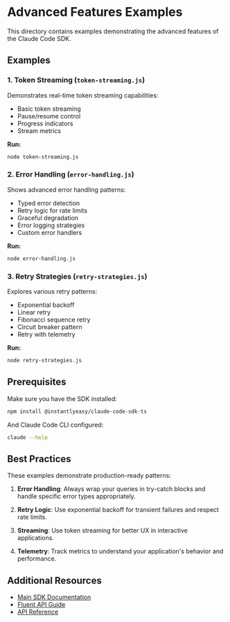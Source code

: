 # Advanced Features Examples

This directory contains examples demonstrating the advanced features of the Claude Code SDK.

## Examples

### 1. Token Streaming (`token-streaming.js`)

Demonstrates real-time token streaming capabilities:
- Basic token streaming
- Pause/resume control
- Progress indicators
- Stream metrics

**Run:**
```bash
node token-streaming.js
```

### 2. Error Handling (`error-handling.js`)

Shows advanced error handling patterns:
- Typed error detection
- Retry logic for rate limits
- Graceful degradation
- Error logging strategies
- Custom error handlers

**Run:**
```bash
node error-handling.js
```

### 3. Retry Strategies (`retry-strategies.js`)

Explores various retry patterns:
- Exponential backoff
- Linear retry
- Fibonacci sequence retry
- Circuit breaker pattern
- Retry with telemetry

**Run:**
```bash
node retry-strategies.js
```

## Prerequisites

Make sure you have the SDK installed:

```bash
npm install @instantlyeasy/claude-code-sdk-ts
```

And Claude Code CLI configured:

```bash
claude --help
```

## Best Practices

These examples demonstrate production-ready patterns:

1. **Error Handling**: Always wrap your queries in try-catch blocks and handle specific error types appropriately.

2. **Retry Logic**: Use exponential backoff for transient failures and respect rate limits.

3. **Streaming**: Use token streaming for better UX in interactive applications.

4. **Telemetry**: Track metrics to understand your application's behavior and performance.

## Additional Resources

- [Main SDK Documentation](../../../README.md)
- [Fluent API Guide](../README.md)
- [API Reference](../../../docs/API.md)